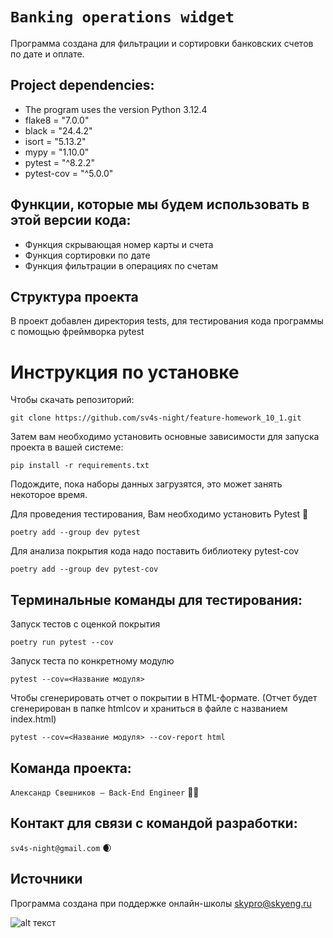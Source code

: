 # `Banking operations widget`

Программа создана для фильтрации и сортировки банковских счетов по дате и оплате.

## Project dependencies:
- The program uses the version Python 3.12.4
- flake8 = "7.0.0"
- black = "24.4.2"
- isort = "5.13.2"
- mypy = "1.10.0"
- pytest = "^8.2.2"
- pytest-cov = "^5.0.0"

## Функции, которые мы будем использовать в этой версии кода:

- Функция скрывающая номер карты и счета
- Функция сортировки по дате
- Функция фильтрации в операциях по счетам

## Структура проекта
В проект добавлен директория tests, для тестирования кода программы c помощью фреймворка pytest 

# Инструкция по установке
Чтобы скачать репозиторий:

`git clone https://github.com/sv4s-night/feature-homework_10_1.git`

Затем вам необходимо установить основные зависимости для запуска проекта в вашей системе:

```pip install -r requirements.txt```

Подождите, пока наборы данных загрузятся, это может занять некоторое время. 


Для проведения тестирования, Вам необходимо установить Pytest 🔧

```poetry add --group dev pytest```

Для анализа покрытия кода надо поставить библиотеку pytest-cov

```poetry add --group dev pytest-cov```
	
## Терминальные команды для тестирования:

Запуск тестов с оценкой покрытия

```poetry run pytest --cov```       

Запуск теста по конкретному модулю

```pytest --cov=<Название модуля>```

Чтобы сгенерировать отчет о покрытии в HTML-формате.
(Отчет будет сгенерирован в папке htmlcov и храниться в файле с названием index.html)

```pytest --cov=<Название модуля> --cov-report html```	


## Команда проекта:

`Александр Свешников — Back-End Engineer` 🔧👿

## Контакт для связи с командой разработки:
`sv4s-night@gmail.com` 🌒

## Источники
Программа создана при поддержке онлайн-школы [skypro@skyeng.ru](https://sky.pro/#giftpopup)

 ![alt текст](https://static.tildacdn.com/tild3364-3965-4237-b664-363533643431/Group_1321317003.svg)



